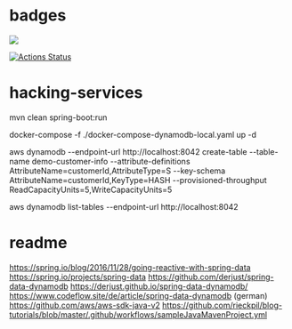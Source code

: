 # badges
![](https://github.com/manzke/hacking-services/workflows/Build%20Project/badge.svg)

[![Actions Status](https://github.com/manzke/hacking-services/workflows/Build%20Project/badge.svg)](https://github.com/{owner}/{repo}/actions)

# hacking-services

mvn clean spring-boot:run

docker-compose -f ./docker-compose-dynamodb-local.yaml up -d

aws dynamodb --endpoint-url http://localhost:8042 create-table --table-name demo-customer-info --attribute-definitions AttributeName=customerId,AttributeType=S --key-schema AttributeName=customerId,KeyType=HASH --provisioned-throughput ReadCapacityUnits=5,WriteCapacityUnits=5

aws dynamodb list-tables --endpoint-url http://localhost:8042


# readme
https://spring.io/blog/2016/11/28/going-reactive-with-spring-data
https://spring.io/projects/spring-data
https://github.com/derjust/spring-data-dynamodb
https://derjust.github.io/spring-data-dynamodb/
https://www.codeflow.site/de/article/spring-data-dynamodb (german)
https://github.com/aws/aws-sdk-java-v2
https://github.com/rieckpil/blog-tutorials/blob/master/.github/workflows/sampleJavaMavenProject.yml

